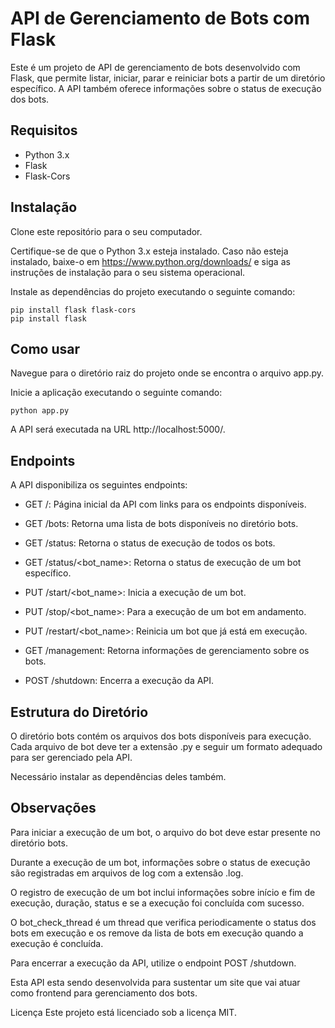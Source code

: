 # API de Gerenciamento de Bots com Flask

Este é um projeto de API de gerenciamento de bots desenvolvido com Flask, que permite listar, iniciar, parar e reiniciar bots a partir de um diretório específico. A API também oferece informações sobre o status de execução dos bots.

## Requisitos
- Python 3.x
- Flask
- Flask-Cors
  
## Instalação
Clone este repositório para o seu computador.

Certifique-se de que o Python 3.x esteja instalado. Caso não esteja instalado, baixe-o em https://www.python.org/downloads/ e siga as instruções de instalação para o seu sistema operacional.

Instale as dependências do projeto executando o seguinte comando:

```
pip install flask flask-cors
pip install flask
```

## Como usar

Navegue para o diretório raiz do projeto onde se encontra o arquivo app.py.

Inicie a aplicação executando o seguinte comando:

```
python app.py
```

A API será executada na URL http://localhost:5000/.

## Endpoints
A API disponibiliza os seguintes endpoints:

- GET /: Página inicial da API com links para os endpoints disponíveis.

- GET /bots: Retorna uma lista de bots disponíveis no diretório bots.

- GET /status: Retorna o status de execução de todos os bots.

- GET /status/<bot_name>: Retorna o status de execução de um bot específico.

- PUT /start/<bot_name>: Inicia a execução de um bot.

- PUT /stop/<bot_name>: Para a execução de um bot em andamento.

- PUT /restart/<bot_name>: Reinicia um bot que já está em execução.

- GET /management: Retorna informações de gerenciamento sobre os bots.

- POST /shutdown: Encerra a execução da API.

## Estrutura do Diretório
O diretório bots contém os arquivos dos bots disponíveis para execução. Cada arquivo de bot deve ter a extensão .py e seguir um formato adequado para ser gerenciado pela API.

Necessário instalar as dependências deles também.


## Observações

Para iniciar a execução de um bot, o arquivo do bot deve estar presente no diretório bots.

Durante a execução de um bot, informações sobre o status de execução são registradas em arquivos de log com a extensão .log.

O registro de execução de um bot inclui informações sobre início e fim de execução, duração, status e se a execução foi concluída com sucesso.

O bot_check_thread é um thread que verifica periodicamente o status dos bots em execução e os remove da lista de bots em execução quando a execução é concluída.

Para encerrar a execução da API, utilize o endpoint POST /shutdown.

Esta API esta sendo desenvolvida para sustentar um site que vai atuar como frontend para gerenciamento dos bots.

Licença
Este projeto está licenciado sob a licença MIT.
